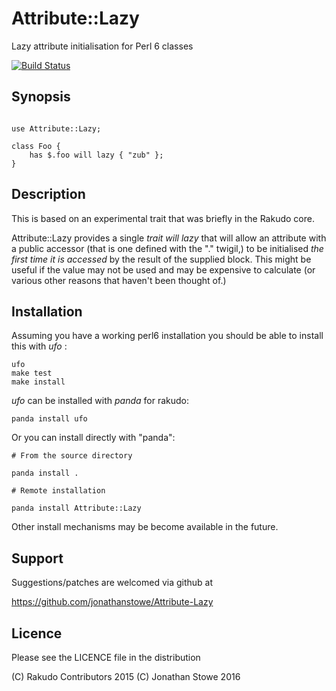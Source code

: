 # Attribute::Lazy 

Lazy attribute initialisation for Perl 6 classes

[![Build Status](https://travis-ci.org/jonathanstowe/Attribute-Lazy.svg?branch=master)](https://travis-ci.org/jonathanstowe/Attribute-Lazy)

## Synopsis

```

use Attribute::Lazy;

class Foo {
    has $.foo will lazy { "zub" };
}

```

## Description

This is based on an experimental trait that was briefly in the Rakudo core.

Attribute::Lazy provides a single *trait* *will lazy* that will allow
an attribute with a public accessor (that is one defined with the "." twigil,)
to be initialised *the first time it is accessed* by the result of the supplied
block.  This might be useful if the value may not be used and may be expensive
to calculate (or various other reasons that haven't been thought of.)

## Installation

Assuming you have a working perl6 installation you should be able to
install this with *ufo* :

    ufo
    make test
    make install

*ufo* can be installed with *panda* for rakudo:

    panda install ufo

Or you can install directly with "panda":

    # From the source directory
   
    panda install .

    # Remote installation

    panda install Attribute::Lazy

Other install mechanisms may be become available in the future.

## Support

Suggestions/patches are welcomed via github at

   https://github.com/jonathanstowe/Attribute-Lazy

## Licence

Please see the LICENCE file in the distribution

(C) Rakudo Contributors 2015
(C) Jonathan Stowe 2016

